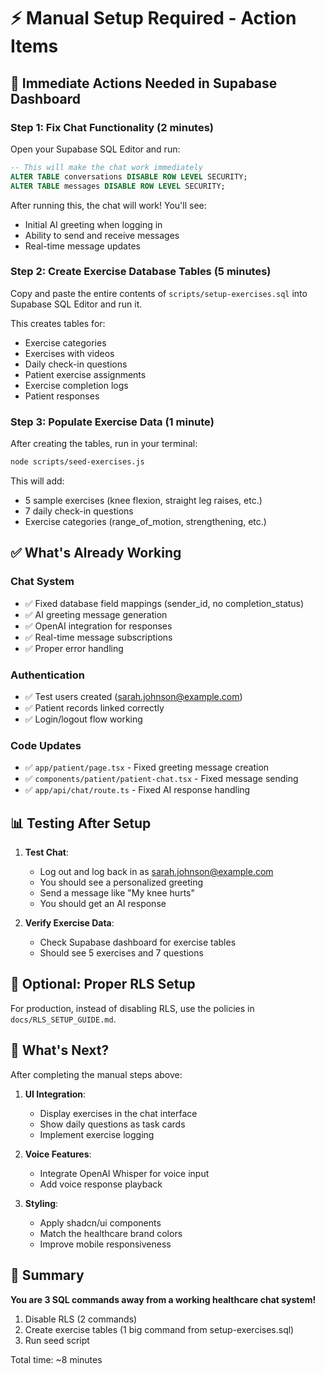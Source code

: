 # ⚡ Manual Setup Required - Action Items

## 🚨 Immediate Actions Needed in Supabase Dashboard

### Step 1: Fix Chat Functionality (2 minutes)
Open your Supabase SQL Editor and run:

```sql
-- This will make the chat work immediately
ALTER TABLE conversations DISABLE ROW LEVEL SECURITY;
ALTER TABLE messages DISABLE ROW LEVEL SECURITY;
```

After running this, the chat will work! You'll see:
- Initial AI greeting when logging in
- Ability to send and receive messages
- Real-time message updates

### Step 2: Create Exercise Database Tables (5 minutes)
Copy and paste the entire contents of `scripts/setup-exercises.sql` into Supabase SQL Editor and run it.

This creates tables for:
- Exercise categories
- Exercises with videos
- Daily check-in questions  
- Patient exercise assignments
- Exercise completion logs
- Patient responses

### Step 3: Populate Exercise Data (1 minute)
After creating the tables, run in your terminal:

```bash
node scripts/seed-exercises.js
```

This will add:
- 5 sample exercises (knee flexion, straight leg raises, etc.)
- 7 daily check-in questions
- Exercise categories (range_of_motion, strengthening, etc.)

## ✅ What's Already Working

### Chat System
- ✅ Fixed database field mappings (sender_id, no completion_status)
- ✅ AI greeting message generation
- ✅ OpenAI integration for responses
- ✅ Real-time message subscriptions
- ✅ Proper error handling

### Authentication
- ✅ Test users created (sarah.johnson@example.com)
- ✅ Patient records linked correctly
- ✅ Login/logout flow working

### Code Updates
- ✅ `app/patient/page.tsx` - Fixed greeting message creation
- ✅ `components/patient/patient-chat.tsx` - Fixed message sending
- ✅ `app/api/chat/route.ts` - Fixed AI response handling

## 📊 Testing After Setup

1. **Test Chat**:
   - Log out and log back in as sarah.johnson@example.com
   - You should see a personalized greeting
   - Send a message like "My knee hurts"
   - You should get an AI response

2. **Verify Exercise Data**:
   - Check Supabase dashboard for exercise tables
   - Should see 5 exercises and 7 questions

## 🔧 Optional: Proper RLS Setup

For production, instead of disabling RLS, use the policies in `docs/RLS_SETUP_GUIDE.md`.

## 📱 What's Next?

After completing the manual steps above:

1. **UI Integration**: 
   - Display exercises in the chat interface
   - Show daily questions as task cards
   - Implement exercise logging

2. **Voice Features**:
   - Integrate OpenAI Whisper for voice input
   - Add voice response playback

3. **Styling**:
   - Apply shadcn/ui components
   - Match the healthcare brand colors
   - Improve mobile responsiveness

## 🎯 Summary

**You are 3 SQL commands away from a working healthcare chat system!**

1. Disable RLS (2 commands)
2. Create exercise tables (1 big command from setup-exercises.sql)
3. Run seed script

Total time: ~8 minutes
